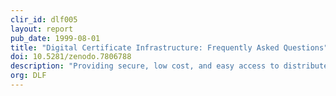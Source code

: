 ```yaml
---
clir_id: dlf005
layout: report
pub_date: 1999-08-01
title: "Digital Certificate Infrastructure: Frequently Asked Questions"
doi: 10.5281/zenodo.7806788
description: "Providing secure, low cost, and easy access to distributed instructional and research resources is a growing problem for campus library and information technology professionals. This FAQ provides information on the use of digital certificates as a means of authentication for distributed access to resources. It is designed for two audiences: university librarians and staff responsible for licensed content contracts, and university administrators—presidents, provosts, and directors of campus information technology."
org: DLF
---
```


